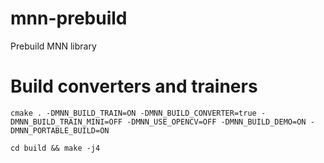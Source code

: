 # mnn-prebuild
Prebuild MNN library

# Build converters and trainers
```
cmake . -DMNN_BUILD_TRAIN=ON -DMNN_BUILD_CONVERTER=true -DMNN_BUILD_TRAIN_MINI=OFF -DMNN_USE_OPENCV=OFF -DMNN_BUILD_DEMO=ON -DMNN_PORTABLE_BUILD=ON

cd build && make -j4
```
